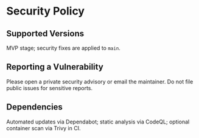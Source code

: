 # Security Policy

## Supported Versions
MVP stage; security fixes are applied to `main`.

## Reporting a Vulnerability
Please open a private security advisory or email the maintainer. Do not file public issues for sensitive reports.

## Dependencies
Automated updates via Dependabot; static analysis via CodeQL; optional container scan via Trivy in CI.